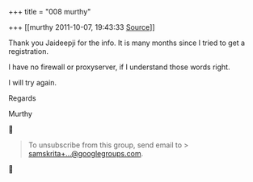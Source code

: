 +++
title = "008 murthy"

+++
[[murthy	2011-10-07, 19:43:33 [Source](https://groups.google.com/g/samskrita/c/N2YKIS1Sgi0)]]



Thank you Jaideepji for the info. It is many months since I tried to get a registration.

I have no firewall or proxyserver, if I understand those words right.

I will try again.

Regards

Murthy



> To unsubscribe from this group, send email to > [samskrita+...@googlegroups.com]().



